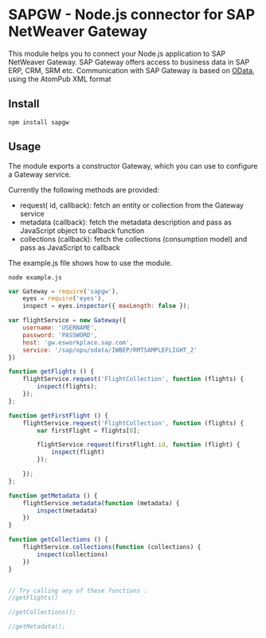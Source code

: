 # SAPGW - Node.js connector for SAP NetWeaver Gateway
This module helps you to connect your Node.js application to SAP NetWeaver Gateway.
SAP Gateway offers access to business data in SAP ERP, CRM, SRM etc. Communication with SAP Gateway is 
based on [OData](http://odata.org), using the AtomPub XML format 

## Install

    npm install sapgw

## Usage

The module exports a constructor Gateway, which you can use to configure a Gateway service.

Currently the following methods are provided:

* request( id, callback): fetch an entity or collection from the Gateway service
* metadata (callback): fetch the metadata description and pass as JavaScript object to callback function 
* collections (callback): fetch the collections (consumption model) and pass as JavaScript to callback

The example.js file shows how to use the module. 

    node example.js

```javascript
var Gateway = require('sapgw'),
    eyes = require('eyes'),
    inspect = eyes.inspector({ maxLength: false });

var flightService = new Gateway({
    username: 'USERNAME',
    password: 'PASSWORD',
    host: 'gw.esworkplace.sap.com',
    service: '/sap/opu/odata/IWBEP/RMTSAMPLEFLIGHT_2'
})

function getFlights () {
    flightService.request('FlightCollection', function (flights) {
        inspect(flights);
    });
};

function getFirstFlight () {
    flightService.request('FlightCollection', function (flights) {
        var firstFlight = flights[0];

        flightService.request(firstFlight.id, function (flight) {
            inspect(flight)
        });

    });
};

function getMetadata () {
    flightService.metadata(function (metadata) {
        inspect(metadata)
    })
}

function getCollections () {
    flightService.collections(function (collections) {
        inspect(collections)
    })
}


// Try calling any of these functions :
//getFlights()

//getCollections();

//getMetadata();

```



